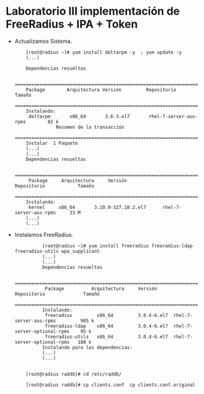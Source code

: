 # Laboratorio III implementación de FreeRadius + IPA + Token

* Actualizamos Sistema.

          [root@radius ~]# yum install deltarpm -y  ; yum update -y
          (...)
        
          Dependencias resueltas
        
          ================================================================================
          Package        Arquitectura Versión         Repositorio                  Tamaño
          ================================================================================
          Instalando:
           deltarpm       x86_64       3.6-3.el7       rhel-7-server-aus-rpms        82 k
                     Resumen de la transacción
          ================================================================================
          Instalar  1 Paquete
          (...)
          (...)
          Dependencias resueltas
          
          ================================================================================
           Package     Arquitectura     Versión                Repositorio            Tamaño
          ================================================================================
          Instalando:
           kernel     x86_64       3.10.0-327.18.2.el7      rhel-7-server-aus-rpms     33 M
          (...)
          (...)

* Instalamos FreeRadius.

                [root@radius ~]# yum install freeradius freeradius-ldap freeradius-utils wpa_supplicant
                (...)
                (...)
                Dependencias resueltas
                
                ================================================================================
                 Package          Arquitectura     Versión      Repositorio              Tamaño
                ================================================================================
                Instalando:
                 freeradius         x86_64         3.0.4-6.el7  rhel-7-server-aus-rpms         985 k
                 freeradius-ldap    x86_64         3.0.4-6.el7  rhel-7-server-optional-rpms    95 k
                 freeradius-utils   x86_64         3.0.4-6.el7  rhel-7-server-optional-rpms   188 k
                Instalando para las dependencias:
                (...)
                (...)

  
          [root@radius raddb]# cd /etc/raddb/
      
          [root@radius raddb]# cp clients.conf  cp clients.conf.original






